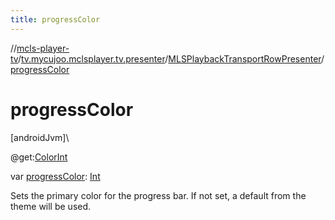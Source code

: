 ```yaml
---
title: progressColor
---
```

//[mcls-player-tv](../../../index.html)/[tv.mycujoo.mclsplayer.tv.presenter](../index.html)/[MLSPlaybackTransportRowPresenter](index.html)/[progressColor](progress-color.html)



# progressColor



[androidJvm]\




@get:[ColorInt](https://developer.android.com/reference/kotlin/androidx/annotation/ColorInt.html)



var [progressColor](progress-color.html): [Int](https://kotlinlang.org/api/latest/jvm/stdlib/kotlin/-int/index.html)



Sets the primary color for the progress bar.  If not set, a default from the theme will be used.




